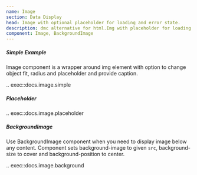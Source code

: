 ```yaml
---
name: Image
section: Data Display
head: Image with optional placeholder for loading and error state.
description: dmc alternative for html.Img with placeholder for loading and error states.
component: Image, BackgroundImage
---
```


##### Simple Example

Image component is a wrapper around img element with option to change object fit, radius and placeholder and provide
caption.

.. exec::docs.image.simple

##### Placeholder

.. exec::docs.image.placeholder

##### BackgroundImage

Use BackgroundImage component when you need to display image below any content. Component sets background-image to 
given `src`, background-size to cover and background-position to center.

.. exec::docs.image.background

